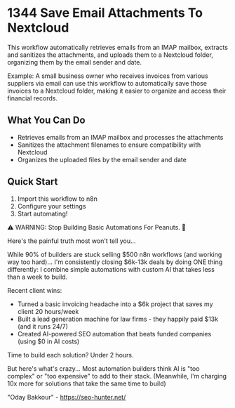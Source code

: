 # 1344 Save Email Attachments To Nextcloud

This workflow automatically retrieves emails from an IMAP mailbox, extracts and sanitizes the attachments, and uploads them to a Nextcloud folder, organizing them by the email sender and date.

Example: A small business owner who receives invoices from various suppliers via email can use this workflow to automatically save those invoices to a Nextcloud folder, making it easier to organize and access their financial records.

## What You Can Do
- Retrieves emails from an IMAP mailbox and processes the attachments
- Sanitizes the attachment filenames to ensure compatibility with Nextcloud
- Organizes the uploaded files by the email sender and date

## Quick Start
1. Import this workflow to n8n
2. Configure your settings
3. Start automating!

⚠️ WARNING: Stop Building Basic Automations For Peanuts. 🚫

Here's the painful truth most won't tell you...

While 90% of builders are stuck selling $500 n8n workflows (and working way too hard)...
I'm consistently closing $6k-13k deals by doing ONE thing differently:
I combine simple automations with custom AI that takes less than a week to build.

Recent client wins:
* Turned a basic invoicing headache into a $6k project that saves my client 20 hours/week
* Built a lead generation machine for law firms - they happily paid $13k (and it runs 24/7)
* Created AI-powered SEO automation that beats funded companies (using $0 in AI costs)

Time to build each solution? Under 2 hours.

But here's what's crazy...
Most automation builders think AI is "too complex" or "too expensive" to add to their stack.
(Meanwhile, I'm charging 10x more for solutions that take the same time to build)

"Oday Bakkour" - https://seo-hunter.net/
